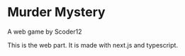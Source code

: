 # Murder Mystery

A web game by Scoder12

This is the web part. It is made with next.js and typescript.
